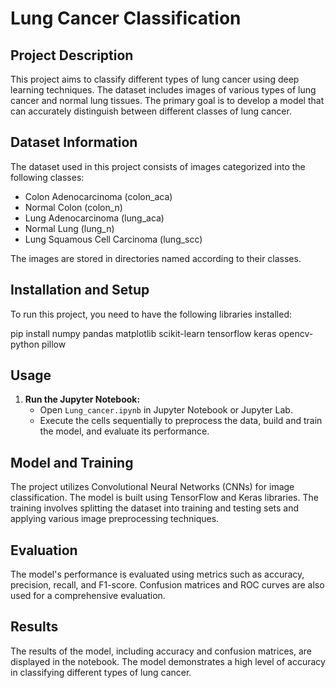 # Lung Cancer Classification

## Project Description

This project aims to classify different types of lung cancer using deep learning techniques. The dataset includes images of various types of lung cancer and normal lung tissues. The primary goal is to develop a model that can accurately distinguish between different classes of lung cancer.

## Dataset Information

The dataset used in this project consists of images categorized into the following classes:
- Colon Adenocarcinoma (colon_aca)
- Normal Colon (colon_n)
- Lung Adenocarcinoma (lung_aca)
- Normal Lung (lung_n)
- Lung Squamous Cell Carcinoma (lung_scc)

The images are stored in directories named according to their classes.

## Installation and Setup

To run this project, you need to have the following libraries installed:


pip install numpy pandas matplotlib scikit-learn tensorflow keras opencv-python pillow

## Usage


1. **Run the Jupyter Notebook:**
   - Open `Lung_cancer.ipynb` in Jupyter Notebook or Jupyter Lab.
   - Execute the cells sequentially to preprocess the data, build and train the model, and evaluate its performance.

## Model and Training

The project utilizes Convolutional Neural Networks (CNNs) for image classification. The model is built using TensorFlow and Keras libraries. The training involves splitting the dataset into training and testing sets and applying various image preprocessing techniques.

## Evaluation

The model's performance is evaluated using metrics such as accuracy, precision, recall, and F1-score. Confusion matrices and ROC curves are also used for a comprehensive evaluation.

## Results

The results of the model, including accuracy and confusion matrices, are displayed in the notebook. The model demonstrates a high level of accuracy in classifying different types of lung cancer.
